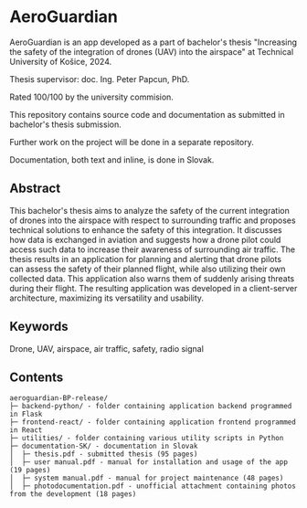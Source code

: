 # AeroGuardian

AeroGuardian is an app developed as a part of bachelor's thesis "Increasing the safety of the integration of drones (UAV) into the airspace" at Technical University of Košice, 2024.

Thesis supervisor: doc. Ing. Peter Papcun, PhD.

Rated 100/100 by the university commision.

This repository contains source code and documentation as submitted in bachelor's thesis submission.

Further work on the project will be done in a separate repository.

Documentation, both text and inline, is done in Slovak.


## Abstract

This bachelor's thesis aims to analyze the safety of the current integration of drones into the airspace with respect to surrounding traffic and proposes technical solutions to enhance the safety of this integration. It discusses how data is exchanged in aviation and suggests how a drone pilot could access such data to increase their awareness of surrounding air traffic. The thesis results in an application for planning and alerting that drone pilots can assess the safety of their planned flight, while also utilizing their own collected data. This application also warns them of suddenly arising threats during their flight. The resulting application was developed in a client-server architecture, maximizing its versatility and usability.


## Keywords

Drone, UAV, airspace, air traffic, safety, radio signal


## Contents

```
aeroguardian-BP-release/
├─ backend-python/ - folder containing application backend programmed in Flask
├─ frontend-react/ - folder containing application frontend programmed in React
├─ utilities/ - folder containing various utility scripts in Python
├─ documentation-SK/ - documentation in Slovak
│  ├─ thesis.pdf - submitted thesis (95 pages)
│  ├─ user manual.pdf - manual for installation and usage of the app (19 pages)
│  ├─ system manual.pdf - manual for project maintenance (48 pages)
│  ├─ photodocumentation.pdf - unofficial attachment containing photos from the development (18 pages) 
```
